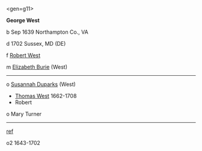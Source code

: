 <gen=g11>

<b>George West</b>

b Sep 1639 Northampton Co., VA

d 1702 Sussex, MD (DE)

f [Robert West](../g12/robert_west.md)

m [Elizabeth Burie](../g12/elizabeth_burie.md) (West)

<hr>

o [Susannah Duparks](../g11/susannah_duparks.md) (West)

- [Thomas West](../g10/thomas_west.md) 1662-1708
- Robert

o Mary Turner

<hr>

[ref](https://www.geni.com/people/George-West/6000000058019431957)

o2 1643-1702



